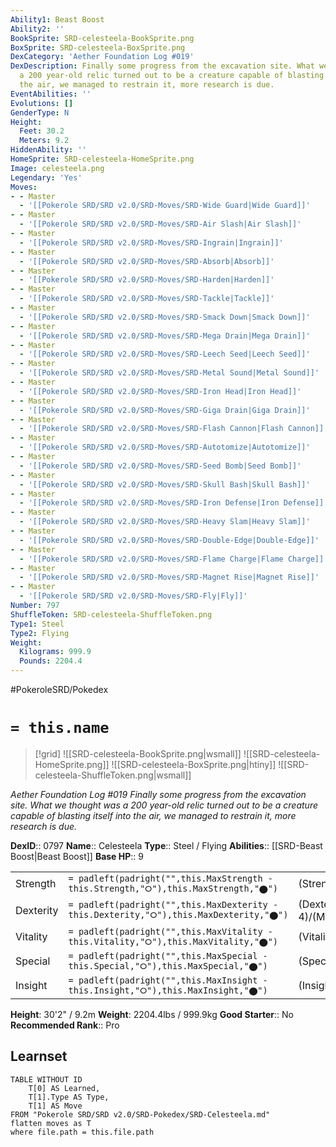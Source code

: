 ```yaml
---
Ability1: Beast Boost
Ability2: ''
BookSprite: SRD-celesteela-BookSprite.png
BoxSprite: SRD-celesteela-BoxSprite.png
DexCategory: 'Aether Foundation Log #019'
DexDescription: Finally some progress from the excavation site. What we thought was
  a 200 year-old relic turned out to be a creature capable of blasting itself into
  the air, we managed to restrain it, more research is due.
EventAbilities: ''
Evolutions: []
GenderType: N
Height:
  Feet: 30.2
  Meters: 9.2
HiddenAbility: ''
HomeSprite: SRD-celesteela-HomeSprite.png
Image: celesteela.png
Legendary: 'Yes'
Moves:
- - Master
  - '[[Pokerole SRD/SRD v2.0/SRD-Moves/SRD-Wide Guard|Wide Guard]]'
- - Master
  - '[[Pokerole SRD/SRD v2.0/SRD-Moves/SRD-Air Slash|Air Slash]]'
- - Master
  - '[[Pokerole SRD/SRD v2.0/SRD-Moves/SRD-Ingrain|Ingrain]]'
- - Master
  - '[[Pokerole SRD/SRD v2.0/SRD-Moves/SRD-Absorb|Absorb]]'
- - Master
  - '[[Pokerole SRD/SRD v2.0/SRD-Moves/SRD-Harden|Harden]]'
- - Master
  - '[[Pokerole SRD/SRD v2.0/SRD-Moves/SRD-Tackle|Tackle]]'
- - Master
  - '[[Pokerole SRD/SRD v2.0/SRD-Moves/SRD-Smack Down|Smack Down]]'
- - Master
  - '[[Pokerole SRD/SRD v2.0/SRD-Moves/SRD-Mega Drain|Mega Drain]]'
- - Master
  - '[[Pokerole SRD/SRD v2.0/SRD-Moves/SRD-Leech Seed|Leech Seed]]'
- - Master
  - '[[Pokerole SRD/SRD v2.0/SRD-Moves/SRD-Metal Sound|Metal Sound]]'
- - Master
  - '[[Pokerole SRD/SRD v2.0/SRD-Moves/SRD-Iron Head|Iron Head]]'
- - Master
  - '[[Pokerole SRD/SRD v2.0/SRD-Moves/SRD-Giga Drain|Giga Drain]]'
- - Master
  - '[[Pokerole SRD/SRD v2.0/SRD-Moves/SRD-Flash Cannon|Flash Cannon]]'
- - Master
  - '[[Pokerole SRD/SRD v2.0/SRD-Moves/SRD-Autotomize|Autotomize]]'
- - Master
  - '[[Pokerole SRD/SRD v2.0/SRD-Moves/SRD-Seed Bomb|Seed Bomb]]'
- - Master
  - '[[Pokerole SRD/SRD v2.0/SRD-Moves/SRD-Skull Bash|Skull Bash]]'
- - Master
  - '[[Pokerole SRD/SRD v2.0/SRD-Moves/SRD-Iron Defense|Iron Defense]]'
- - Master
  - '[[Pokerole SRD/SRD v2.0/SRD-Moves/SRD-Heavy Slam|Heavy Slam]]'
- - Master
  - '[[Pokerole SRD/SRD v2.0/SRD-Moves/SRD-Double-Edge|Double-Edge]]'
- - Master
  - '[[Pokerole SRD/SRD v2.0/SRD-Moves/SRD-Flame Charge|Flame Charge]]'
- - Master
  - '[[Pokerole SRD/SRD v2.0/SRD-Moves/SRD-Magnet Rise|Magnet Rise]]'
- - Master
  - '[[Pokerole SRD/SRD v2.0/SRD-Moves/SRD-Fly|Fly]]'
Number: 797
ShuffleToken: SRD-celesteela-ShuffleToken.png
Type1: Steel
Type2: Flying
Weight:
  Kilograms: 999.9
  Pounds: 2204.4
---
```


#PokeroleSRD/Pokedex

# `= this.name`

> [!grid]
> ![[SRD-celesteela-BookSprite.png|wsmall]]
> ![[SRD-celesteela-HomeSprite.png]]
> ![[SRD-celesteela-BoxSprite.png|htiny]]
> ![[SRD-celesteela-ShuffleToken.png|wsmall]]


*Aether Foundation Log #019*
*Finally some progress from the excavation site. What we thought was a 200 year-old relic turned out to be a creature capable of blasting itself into the air, we managed to restrain it, more research is due.*

**DexID**:: 0797
**Name**:: Celesteela
**Type**:: Steel / Flying
**Abilities**:: [[SRD-Beast Boost|Beast Boost]]
**Base HP**:: 9

|           |                                                                                        |                                          |
| --------- | -------------------------------------------------------------------------------------- | ---------------------------------------- |
| Strength  | `= padleft(padright("",this.MaxStrength - this.Strength,"⭘"),this.MaxStrength,"⬤")`    | (Strength::6)/(MaxStrength::6)   |
| Dexterity | `= padleft(padright("",this.MaxDexterity - this.Dexterity,"⭘"),this.MaxDexterity,"⬤")` | (Dexterity:: 4)/(MaxDexterity::4) |
| Vitality  | `= padleft(padright("",this.MaxVitality - this.Vitality,"⭘"),this.MaxVitality,"⬤")`    | (Vitality::6)/(MaxVitality::6)   |
| Special   | `= padleft(padright("",this.MaxSpecial - this.Special,"⭘"),this.MaxSpecial,"⬤")`       | (Special::6)/(MaxSpecial::6)     |
| Insight   | `= padleft(padright("",this.MaxInsight - this.Insight,"⭘"),this.MaxInsight,"⬤")`       | (Insight::6)/(MaxInsight::6)     |

**Height**: 30'2" / 9.2m
**Weight**: 2204.4lbs / 999.9kg
**Good Starter**:: No
**Recommended Rank**:: Pro

## Learnset

```dataview
TABLE WITHOUT ID
    T[0] AS Learned,
    T[1].Type AS Type,
    T[1] AS Move
FROM "Pokerole SRD/SRD v2.0/SRD-Pokedex/SRD-Celesteela.md"
flatten moves as T
where file.path = this.file.path
```

